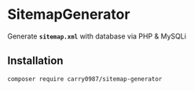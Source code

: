 # SitemapGenerator
Generate **`sitemap.xml`** with database via PHP &amp; MySQLi

## Installation
```bash
composer require carry0987/sitemap-generator
```
